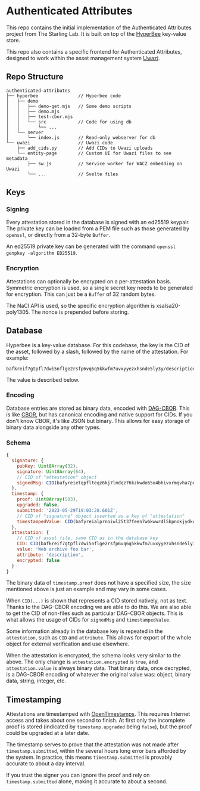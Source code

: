 # Authenticated Attributes

This repo contains the initial implementation of the Authenticated Attributes project from The Starling Lab. It is built on top of the [HyperBee](https://docs.holepunch.to/building-blocks/hyperbee) key-value store.

This repo also contains a specific frontend for Authenticated Attributes, designed to work within the asset management system [Uwazi](https://uwazi.io/).

## Repo Structure

```
authenticated-attributes
├── hyperbee               // Hyperbee code
│   ├── demo
│   │   ├── demo-get.mjs   // Some demo scripts
│   │   ├── demo.mjs
│   │   ├── test-cbor.mjs
│   │   └── src            // Code for using db
│   │       └── ...
│   └── server
│       └── index.js       // Read-only webserver for db
└── uwazi                  // Uwazi code
    ├── add_cids.py        // Add CIDs to Uwazi uploads
    └── entity-page        // Custom UI for Uwazi files to see metadata
        ├── sw.js          // Service worker for WACZ embedding on Uwazi
        └── ...            // Svelte files
```

## Keys

### Signing

Every attestation stored in the database is signed with an ed25519 keypair. The private key can be loaded from a PEM file such as those generated by `openssl`, or directly from a 32-byte `Buffer`.

An ed25519 private key can be generated with the command `openssl genpkey -algorithm ED25519`.

### Encryption

Attestations can optionally be encrypted on a per-attestation basis. Symmetric encryption is used, so a single secret key needs to be generated for encryption. This can just be a `Buffer` of 32 random bytes.

The NaCl API is used, so the specific encryption algorithm is xsalsa20-poly1305. The nonce is prepended before storing.

## Database

Hyperbee is a key-value database. For this codebase, the key is the CID of the asset, followed by a slash, followed by the name of the attestation. For example:

```
bafkreif7gtpfl7dwi5nflge2rsfp6vq6q5kkwfm7uvxyyezxhsnde5ly3y/description
```

The value is described below.

### Encoding

Database entries are stored as binary data, encoded with [DAG-CBOR](https://ipld.io/docs/codecs/known/dag-cbor/). This is like [CBOR](https://cbor.io/), but has canonical encoding and native support for CIDs. If you don't know CBOR, it's like JSON but binary. This allows for easy storage of binary data alongside any other types.

### Schema

```javascript
{
  signature: {
    pubKey: Uint8Array(32),
    signature: Uint8Array(64),
    // CID of "attestation" object
    signedMsg: CID(bafyreietqpflteqz6kj7lmdqz76kzkwdo65o4bhivxrmqvha7pdgixxos4)
  },
  timestamp: {
    proof: Uint8Array(503),
    upgraded: false,
    submitted: '2023-05-29T19:03:28.601Z',
    // CID of "signature" object inserted as a key of "attestation"
    timestampedValue: CID(bafyreialprnoiwl25t37feen7wbkwwr4l5bpnokjydkog3mhiuodi2av6m)
  },
  attestation: {
    // CID of asset file, same CID as in the database key
    CID: CID(bafkreif7gtpfl7dwi5nflge2rsfp6vq6q5kkwfm7uvxyyezxhsnde5ly3y),
    value: 'Web archive foo bar',
    attribute: 'description',
    encrypted: false
  }
}
```
The binary data of `timestamp.proof` does not have a specified size, the size mentioned above is just an example and may vary in some cases.

When `CID(...)` is shown that represents a CID stored natively, not as text. Thanks to the DAG-CBOR encoding we are able to do this. We are also able to get the CID of non-files such as particular DAG-CBOR objects. This is what allows the usage of CIDs for `signedMsg` and `timestampedValue`.

Some information already in the database key is repeated in the `attestation`, such as `CID` and `attribute`. This allows for export of the whole object for external verification and use elsewhere.

When the attestation is encrypted, the schema looks very similar to the above. The only change is `attestation.encrypted` is `true`, and `attestation.value` is always binary data. That binary data, once decrypted, is a DAG-CBOR encoding of whatever the original value was: object, binary data, string, integer, etc.

## Timestamping

Attestations are timestamped with [OpenTimestamps](https://opentimestamps.org/). This requires Internet access and takes about one second to finish. At first only the incomplete proof is stored (indicated by `timestamp.upgraded` being `false`), but the proof could be upgraded at a later date.

The timestamp serves to prove that the attestation was not made after `timestamp.submitted`, within the several hours long error bars afforded by the system. In practice, this means `timestamp.submitted` is provably accurate to about a day interval.

If you trust the signer you can ignore the proof and rely on `timestamp.submitted` alone, making it accurate to about a second.
